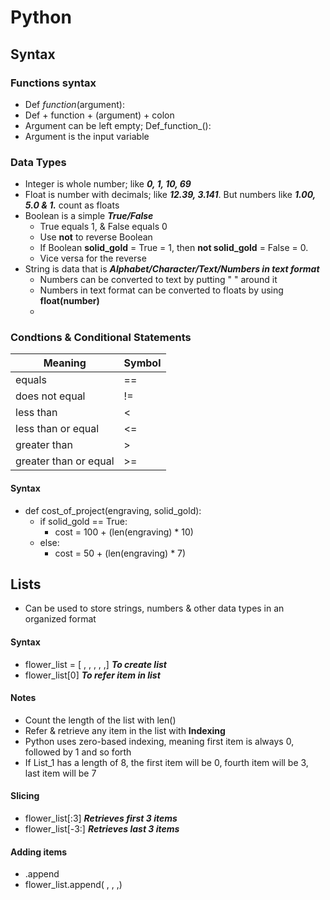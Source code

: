 # Python
## Syntax
### Functions syntax
* Def _function_(argument):
* Def + function + (argument) + colon
* Argument can be left empty; Def_function_():
* Argument is the input variable

### Data Types
* Integer is whole number; like ***0, 1, 10, 69***
* Float is number with decimals; like ***12.39, 3.141***. But numbers like ***1.00, 5.0 & 1.*** count as floats
* Boolean is a simple ***True/False***
  - True equals 1, & False equals 0
  - Use **not** to reverse Boolean
  - If Boolean **solid_gold** = True = 1, then **not solid_gold** = False = 0.
  - Vice versa for the reverse
* String is data that is ***Alphabet/Character/Text/Numbers in text format***
  + Numbers can be converted to text by putting " " around it
  + Numbers in text format can be converted to floats by using **float(number)**
  + 

### Condtions & Conditional Statements
Meaning | Symbol |
--- | --- |
equals | == | 
does not equal | != | 
less than | <  | 
less than or equal | <= | 
greater than | >  | 
greater than or equal | >= | 

#### Syntax
* def cost_of_project(engraving, solid_gold):
  * if solid_gold == True:
    * cost = 100 + (len(engraving) * 10)
  * else:
    * cost = 50 + (len(engraving) * 7)

## Lists
* Can be used to store strings, numbers & other data types in an organized format

#### Syntax
* flower_list = [ , , , , ,]  ***To create list***
* flower_list[0] ***To refer item in list***

#### Notes
* Count the length of the list with len()
* Refer & retrieve any item in the list with **Indexing**
* Python uses zero-based indexing, meaning first item is always 0, followed by 1 and so forth
* If List_1 has a length of 8, the first item will be 0, fourth item will be 3, last item will be 7

#### Slicing
* flower_list[:3] ***Retrieves first 3 items***
* flower_list[-3:] ***Retrieves last 3 items***

#### Adding items
* .append
* flower_list.append( , , ,)

#### 
